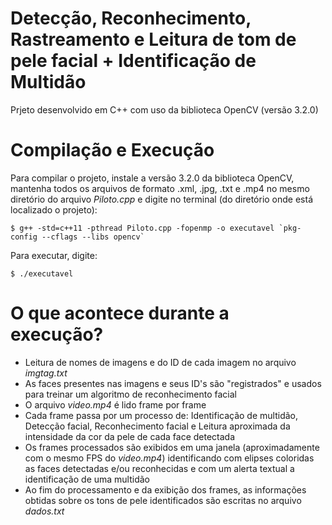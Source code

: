 # Detecção, Reconhecimento, Rastreamento e Leitura de tom de pele facial + Identificação de Multidão


Prjeto desenvolvido em C++ com uso da biblioteca OpenCV (versão 3.2.0)

# Compilação e Execução
Para compilar o projeto, instale a versão 3.2.0 da biblioteca OpenCV, mantenha todos os arquivos de formato .xml, .jpg, .txt e .mp4 no mesmo diretório do arquivo *Piloto.cpp* e digite no terminal (do diretório onde está localizado o projeto):

    $ g++ -std=c++11 -pthread Piloto.cpp -fopenmp -o executavel `pkg-config --cflags --libs opencv` 

Para executar, digite:

    $ ./executavel

# O que acontece durante a execução?
  - Leitura de nomes de imagens e do ID de cada imagem no arquivo *imgtag.txt*
  - As faces presentes nas imagens e seus ID's são "registrados" e usados para treinar um algoritmo de reconhecimento facial
  - O arquivo *video.mp4* é lido frame por frame
  - Cada frame passa por um processo de: Identificação de multidão, Detecção facial, Reconhecimento facial e Leitura aproximada da intensidade da cor da pele de cada face detectada
  - Os frames processados são exibidos em uma janela (aproximadamente com o mesmo FPS do *video.mp4*) identificando com elipses coloridas as faces detectadas e/ou reconhecidas e com um alerta textual a identificação de uma multidão
  - Ao fim do processamento e da exibição dos frames, as informações obtidas sobre os tons de pele identificados são escritas no arquivo *dados.txt*
   
   
